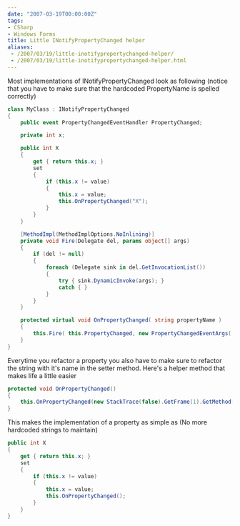 ```yaml
---
date: "2007-03-19T00:00:00Z"
tags:
- CSharp
- Windows Forms
title: Little INotifyPropertyChanged helper
aliases:
 - /2007/03/19/little-inotifypropertychanged-helper/
 - /2007/03/19/little-inotifypropertychanged-helper.html
---
```

Most implementations of INotifyPropertyChanged look as following (notice that you have to make sure that the hardcoded PropertyName is spelled correctly)

```csharp
class MyClass : INotifyPropertyChanged
{
	public event PropertyChangedEventHandler PropertyChanged;

	private int x;

	public int X
	{
		get { return this.x; }
		set
		{
			if (this.x != value)
			{
				this.x = value;
				this.OnPropertyChanged("X");
			}
		}
	}

	[MethodImpl(MethodImplOptions.NoInlining)]
	private void Fire(Delegate del, params object[] args)
	{
		if (del != null)
		{
			foreach (Delegate sink in del.GetInvocationList())
			{
				try { sink.DynamicInvoke(args); }
				catch { }
			}
		}
	}

	protected virtual void OnPropertyChanged( string propertyName )
	{
		this.Fire( this.PropertyChanged, new PropertyChangedEventArgs( propertyName ) );
	}
}
```

Everytime you refactor a property you also have to make sure to refactor the string with it's name in the setter method. Here's a helper method that makes life a little easier

```csharp
protected void OnPropertyChanged()
{
	this.OnPropertyChanged(new StackTrace(false).GetFrame(1).GetMethod().Name.Substring(4));
}
```

This makes the implementation of a property as simple as (No more hardcoded strings to maintain)

```csharp 
public int X
{
	get { return this.x; }
	set
	{
		if (this.x != value)
		{
			this.x = value;
			this.OnPropertyChanged();
		}
	}
}
```

